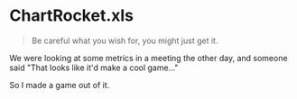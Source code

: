 # ChartRocket.xls

> Be careful what you wish for, you might just get it.

We were looking at some metrics in a meeting the other day, and someone said "That looks like it'd make a cool game..."

So I made a game out of it.
